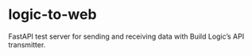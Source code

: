# logic-to-web
FastAPI test server for sending and receiving data with Build Logic’s API transmitter.
